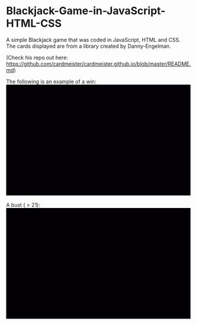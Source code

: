 # Blackjack-Game-in-JavaScript-HTML-CSS

A simple Blackjack game that was coded in JavaScript, HTML and CSS.  
The cards displayed are from a library created by Danny-Engelman.

(Check his repo out here: https://github.com/cardmeister/cardmeister.github.io/blob/master/README.md)  

The following is an example of a win:  
<img src="https://github.com/IbrahAbd/Blackjack-Game-in-JavaScript-HTML-CSS/blob/main/win.gif" width="500" height="300">

A bust ( > 21):  
<img src="https://github.com/IbrahAbd/Blackjack-Game-in-JavaScript-HTML-CSS/blob/main/busted.gif" width="500" height="300">



